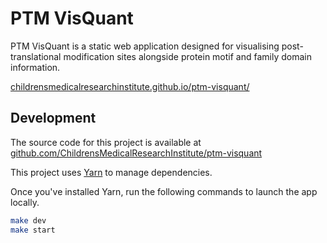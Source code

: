 # PTM VisQuant

PTM VisQuant is a static web application designed for visualising
post-translational modification sites alongside protein motif and family domain
information.

[childrensmedicalresearchinstitute.github.io/ptm-visquant/](https://childrensmedicalresearchinstitute.github.io/ptm-visquant/)

## Development

The source code for this project is available at [github.com/ChildrensMedicalResearchInstitute/ptm-visquant](https://github.com/ChildrensMedicalResearchInstitute/ptm-visquant)

This project uses [Yarn](https://classic.yarnpkg.com/en/docs/install) to manage
dependencies.

Once you've installed Yarn, run the following commands to launch the app
locally.

```sh
make dev
make start
```
